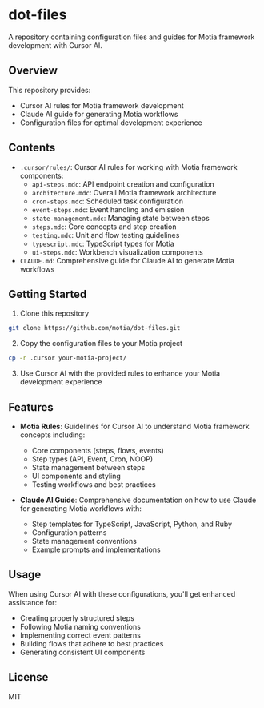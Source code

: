# dot-files

A repository containing configuration files and guides for Motia framework development with Cursor AI.

## Overview

This repository provides:

- Cursor AI rules for Motia framework development
- Claude AI guide for generating Motia workflows
- Configuration files for optimal development experience

## Contents

- `.cursor/rules/`: Cursor AI rules for working with Motia framework components:
  - `api-steps.mdc`: API endpoint creation and configuration
  - `architecture.mdc`: Overall Motia framework architecture
  - `cron-steps.mdc`: Scheduled task configuration
  - `event-steps.mdc`: Event handling and emission
  - `state-management.mdc`: Managing state between steps
  - `steps.mdc`: Core concepts and step creation
  - `testing.mdc`: Unit and flow testing guidelines
  - `typescript.mdc`: TypeScript types for Motia
  - `ui-steps.mdc`: Workbench visualization components
- `CLAUDE.md`: Comprehensive guide for Claude AI to generate Motia workflows

## Getting Started

1. Clone this repository
```bash
git clone https://github.com/motia/dot-files.git
```

2. Copy the configuration files to your Motia project
```bash
cp -r .cursor your-motia-project/
```

3. Use Cursor AI with the provided rules to enhance your Motia development experience

## Features

- **Motia Rules**: Guidelines for Cursor AI to understand Motia framework concepts including:
  - Core components (steps, flows, events)
  - Step types (API, Event, Cron, NOOP)
  - State management between steps
  - UI components and styling
  - Testing workflows and best practices

- **Claude AI Guide**: Comprehensive documentation on how to use Claude for generating Motia workflows with:
  - Step templates for TypeScript, JavaScript, Python, and Ruby
  - Configuration patterns
  - State management conventions
  - Example prompts and implementations

## Usage

When using Cursor AI with these configurations, you'll get enhanced assistance for:

- Creating properly structured steps
- Following Motia naming conventions
- Implementing correct event patterns
- Building flows that adhere to best practices
- Generating consistent UI components

## License

MIT
